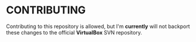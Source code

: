 # CONTRIBUTING

Contributing to this repository is allowed, but I'm **currently** will not backport these changes to
the official **VirtualBox** SVN repository.
